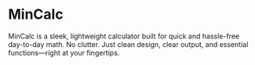 # MinCalc
MinCalc is a sleek, lightweight calculator built for quick and hassle-free day-to-day math. No clutter. Just clean design, clear output, and essential functions—right at your fingertips.
